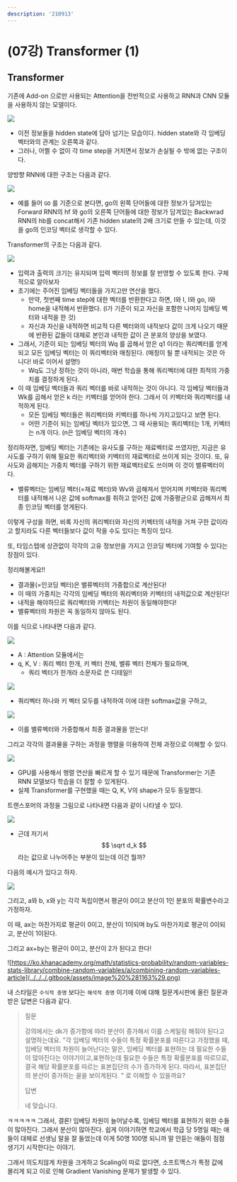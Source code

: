 ```yaml
---
description: '210913'
---
```


# \(07강\) Transformer \(1\)

## Transformer

기존에 Add-on 으로만 사용되는 Attention을 전반적으로 사용하고 RNN과 CNN 모듈을 사용하지 않는 모델이다.

![](../../../.gitbook/assets/image%20%281143%29.png)

* 이전 정보들을 hidden state에 담아 넘기는 모습이다. hidden state와 각 임베딩 벡터와의 관계는 오른쪽과 같다.
* 그러나, 어쩔 수 없이 각 time step을 거치면서 정보가 손실될 수 밖에 없는 구조이다.

양방향 RNN에 대한 구조는 다음과 같다.

![](../../../.gitbook/assets/image%20%281164%29.png)

* 예를 들어 `GO` 를 기준으로 본다면, go의 왼쪽 단어들에 대한 정보가 담겨있는 Forward RNN의 hf 와 go의 오른쪽 단어들에 대한 정보가 담겨있는 Backwrad RNN의 hb를 concat해서 기존 hidden state의 2배 크기로 만들 수 있는데, 이것을 go의 인코딩 벡터로 생각할 수 있다.

Transformer의 구조는 다음과 같다.

![](../../../.gitbook/assets/image%20%281138%29.png)

* 입력과 출력의 크기는 유지되며 입력 벡터의 정보를 잘 반영할 수 있도록 한다. 구체적으로 알아보자
* 초기에는 주어진 임베딩 벡터들을 가지고만 연산을 했다.
  * 만약, 첫번째 time step에 대한 벡터를 반환한다고 하면, I와 I, I와 go, I와 home을 내적해서 반환했다. \(I가 기준이 되고 자신을 포함한 나머지 임베딩 벡터와 내적을 한 것\)
  * 자신과 자신을 내적하면 비교적 다른 벡터와의 내적보다 값이 크게 나오기 때문에 반환된 값들이 대체로 본인과 내적한 값이 큰 분포의 양상을 보였다.
* 그래서, 기준이 되는 임베딩 벡터의 Wq 를 곱해서 얻은 q1 이라는 쿼리벡터를 얻게되고 모든 임베딩 벡터는 이 쿼리벡터와 매칭된다. \(매칭이 될 뿐 내적되는 것은 아니다! 바로 이어서 설명!\)
  * Wq도 그냥 정하는 것이 아니라, 매번 학습을 통해 쿼리벡터에 대한 최적의 가중치를 결정하게 된다.
* 이 때 임베딩 벡터들과 쿼리 벡터를 바로 내적하는 것이 아니다. 각 임베딩 벡터들과 Wk를 곱해서 얻은 k 라는 키벡터를 얻어야 한다. 그래서 이 키벡터와 쿼리벡터를 내적하게 된다.
  * 모든 임베딩 벡터들은 쿼리벡터와 키벡터를 하나씩 가지고있다고 보면 된다.
  * 어떤 기준이 되는 임베딩 벡터가 있으면, 그 때 사용되는 쿼리벡터는 1개, 키벡터는 n개 이다. \(n은 임베딩 벡터의 개수\)

정리하자면, 임베딩 벡터는 기존에는 유사도를 구하는 재료벡터로 쓰였지만, 지금은 유사도를 구하기 위해 필요한 쿼리벡터와 키벡터의 재료벡터로 쓰이게 되는 것이다. 또, 유사도와 곱해지는 가중치 벡터를 구하기 위한 재료벡터로도 쓰이며 이 것이 밸류벡터이다.

* 밸류벡터는 임베딩 벡터\(=재료 벡터\)와 Wv와 곱해져서 얻어지며 키벡터와 쿼리벡터를 내적해서 나온 값에 softmax를 취하고 얻어진 값에 가중평균으로 곱해져서 최종 인코딩 벡터를 얻게된다.

이렇게 구성을 하면, 비록 자신의 쿼리벡터와 자신의 키벡터의 내적을 거쳐 구한 값이라고 할지라도 다른 벡터들보다 값이 작을 수도 있다는 특징이 있다.

또, 타임스텝에 상관없이 각각의 고유 정보만을 가지고 인코딩 벡터에 기여할 수 있다는 장점이 있다.



정리해볼게요!!

* 결과물\(=인코딩 벡터\)은 밸류벡터의 가중합으로 계산된다!
* 이 때의 가중치는 각각의 임베딩 벡터의 쿼리벡터와 키벡터의 내적값으로 계산된다!
* 내적을 해야하므로 쿼리벡터와 키벡터는 차원이 동일해야한다!
* 밸류벡터의 차원은 꼭 동일하지 않아도 된다.

이를 식으로 나타내면 다음과 같다.

![](../../../.gitbook/assets/image%20%281166%29.png)

* A : Attention 모듈에서는
* q, K, V : 쿼리 벡터 한개, 키 벡터 전체, 밸류 벡터 전체가 필요하며,
  * 쿼리 벡터가 한개라 소문자로 쓴 디테일!!

![](../../../.gitbook/assets/image%20%281160%29.png)

* 쿼리벡터 하나와 키 벡터 모두를 내적하여 이에 대한 softmax값을 구하고,

![](../../../.gitbook/assets/image%20%281146%29.png)

* 이를 밸류벡터와 가중합해서 최종 결과물을 얻는다!

그리고 각각의 결과물을 구하는 과정을 행렬을 이용하여 전체 과정으로 이해할 수 있다.

![](../../../.gitbook/assets/image%20%281131%29.png)

* GPU를 사용해서 행렬 연산을 빠르게 할 수 있기 때문에 Transformer는 기존 RNN 모델보다 학습을 더 잘할 수 있게된다.
* 실제 Transformer를 구현했을 때는 Q, K, V의 shape가 모두 동일했다.



트랜스포머의 과정을 그림으로 나타내면 다음과 같이 나타낼 수 있다.

![](../../../.gitbook/assets/image%20%281147%29.png)

* 근데 저기서 $$ \sqrt d_k $$라는 값으로 나누어주는 부분이 있는데 이건 뭘까?



다음의 예시가 있다고 하자.

![](../../../.gitbook/assets/image%20%281135%29.png)

그리고, a와 b, x와 y는 각각 독립이면서 평균이 0이고 분산이 1인 분포의 확률변수라고 가정하자.

이 때, ax는 마찬가지로 평균이 0이고, 분산이 1이되며 by도 마찬가지로 평균이 0이되고, 분산이 1이된다.

그리고 ax+by는 평균이 0이고, 분산이 2가 된다고 한다!

![https://ko.khanacademy.org/math/statistics-probability/random-variables-stats-library/combine-random-variables/a/combining-random-variables-article](../../../.gitbook/assets/image%20%281163%29.png)

내 스타일은 `수식적 증명` 보다는 `해석적 증명` 이기에 이에 대해 질문게시판에 올린 질문과 받은 답변은 다음과 같다.

> 질문
>
> 강의에서는 dk가 증가함에 따라 분산이 증가해서 이를 스케일링 해줘야 된다고 설명하는데요. "각 임베딩 벡터의 수들이 특정 확률분포를 따른다고 가정했을 때, 임베딩 벡터의 차원이 늘어난다는 말은, 임베딩 벡터를 표현하는 데 필요한 수들이 많아진다는 이야기이고,표현하는데 필요한 수들은 특정 확률분포를 따르므로, 결국 해당 확률분포를 따르는 표본집단의 수가 증가하게 된다. 따라서, 표본집단의 분산이 증가하는 꼴을 보이게된다. " 로 이해할 수 있을까요?
>
> 답변
>
> 네 맞습니다.

ㅋㅋㅋㅋㅋ 그래서, 결론! 임베딩 차원이 늘어날수록, 임베딩 벡터를 표현하기 위한 수들이 많아진다. 그래서 분산이 많아진다. 쉽게 이야기하면 학교에서 학급 당 5명일 때는 애들이 대체로 선생님 말을 잘 들었는데 이게 50명 100명 되니까 말 안듣는 애들이 점점 생기기 시작한다는 이야기.



그래서 의도치않게 차원을 크게하고 Scaling이 따로 없다면, 소프트맥스가 특정 값에 몰리게 되고 이로 인해 Gradient Vanishing 문제가 발생할 수 있다.













